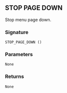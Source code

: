 ## STOP PAGE DOWN

Stop menu page down.


### Signature

`STOP_PAGE_DOWN ()`


### Parameters

`None`


### Returns

`None
`